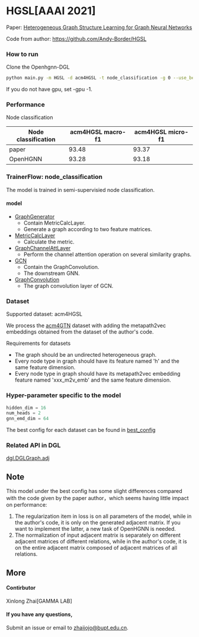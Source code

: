 # HGSL[AAAI 2021]

Paper: [Heterogeneous Graph Structure Learning for Graph Neural Networks](http://www.shichuan.org/doc/100.pdf)

Code from author:
https://github.com/Andy-Border/HGSL

### How to run

Clone the Openhgnn-DGL

```bash
python main.py -m HGSL -d acm4HGSL -t node_classification -g 0 --use_best_config
```

If you do not have gpu, set -gpu -1.
	
### Performance

Node classification

| Node classification | acm4HGSL macro-f1 | acm4HGSL micro-f1 |
| ------------------- | ----------------  | ----------------  |
| paper               | 93.48             | 93.37             |
| OpenHGNN            | 93.28             | 93.18             |

### TrainerFlow: node_classification

The model is trained in semi-supervisied node classification.

#### model

- [GraphGenerator](../../models/HGSL.py)
  - Contain MetricCalcLayer.
  - Generate a graph according to two feature matrices.
- [MetricCalcLayer](../../models/HGSL.py)
  - Calculate the metric.
- [GraphChannelAttLayer](../../models/HGSL.py)
  - Perform the channel attention operation on several similarity graphs. 
- [GCN](../../models/HGSL.py)
  - Contain the GraphConvolution.
  - The downstream GNN.
- [GraphConvolution](../../models/HGSL.py)
  - The graph convolution layer of GCN.

### Dataset

Supported dataset: acm4HGSL

We process the [acm4GTN](../../dataset/#ACM) dataset with adding the metapath2vec embeddings obtained from the dataset of the author's code.

Requirements for datasets
- The graph should be an undirected heterogeneous graph.
- Every node type in graph should have its feature named 'h' and the same feature dimension.
- Every node type in graph should have its metapath2vec embedding feature named 'xxx_m2v_emb' and the same feature dimension.

### Hyper-parameter specific to the model

```python
hidden_dim = 16
num_heads = 2
gnn_emd_dim = 64
```
The best config for each dataset can be found in [best_config](../../utils/best_config.py)

### Related API in DGL

[dgl.DGLGraph.adj](https://docs.dgl.ai/generated/dgl.DGLGraph.adj.html#dgl.DGLGraph.adj)

## Note
This model under the best config has some slight differences compared with the code given by the paper author，which seems having little impact on performance:
1. The regularization item in loss is on all parameters of the model, while in the author's code, it is only on the generated adjacent matrix. If you want to implement the latter, a new task of OpenHGNN is needed.
2. The normalization of input adjacent matrix is separately on different adjacent matrices of different relations, while in the author's code, it is on the entire adjacent matrix composed of adjacent matrices of all relations.

## More

#### Contirbutor

Xinlong Zhai[GAMMA LAB]

#### If you have any questions,

Submit an issue or email to [zhaijojo@bupt.edu.cn](mailto:zhaijojo@bupt.edu.cn).
